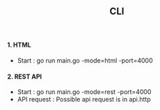 <!DOCTYPE html>
<html lang="en">
<head>
    <meta charset="UTF-8" />
    <meta http-equiv="X-UA-Compatible" content="IE=edge" />
    <meta name="viewport" content="width=device-width, initial-scale=1.0" />
    <link rel="stylesheet" href="https://unpkg.com/mvp.css">
</head>
<body>
    <header>
        <nav>
           <h1>CLI</h1>
        </nav>
    </header>
    <div>
        <h4>1. HTML</h4>
        <ul>
            <li>Start : go run main.go -mode=html -port=4000</li>
        </ul>
        <h4>2. REST API</h4>
        <ul>
            <li>Start : go run main.go -mode=rest -port=4000</li>
            <li>API request : Possible api request is in api.http</li>
        </ul>
    </div>
</body>
</html>

